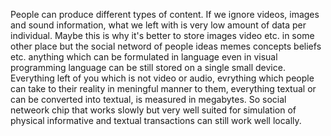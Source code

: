 People can produce different types of content. If we ignore videos, images and sound information, what we left with is very low amount of data per individual. Maybe this is why it's better to store images video etc. in some other place but the social netword of people ideas memes concepts beliefs etc. anything which can be formulated in language even in visual programming language can be still stored on a single small device. Everything left of you which is not video or audio, evrything which people can take to their reality in meningful manner to them, everything textual or can be converted into textual, is measured in megabytes. So social netweork chip that works slowly but very well suited for simulation of physical informative and textual transactions can still work well locally. 
